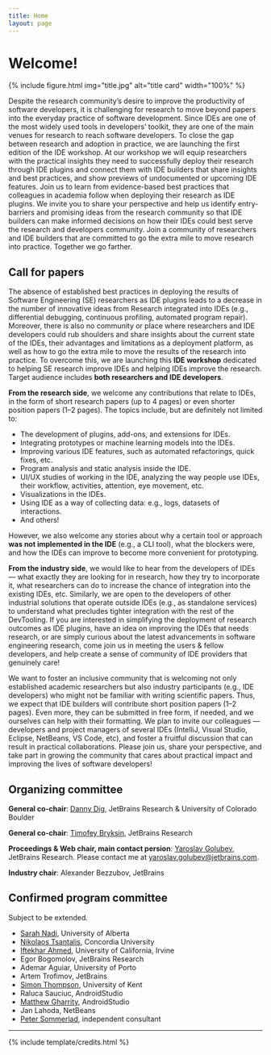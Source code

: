 ```yaml
---
title: Home
layout: page
---
```


# Welcome!

{% include figure.html img="title.jpg" alt="title card" width="100%" %}

Despite the research community’s desire to improve the productivity of software developers, it is challenging for research to move beyond papers into the everyday practice of software development. Since IDEs are one of the most widely used tools in developers’ toolkit, they are one of the main venues for research to reach software developers. To close the gap between research and adoption in practice, we are launching the first edition of the IDE workshop. At our workshop we will equip researchers with the practical insights they need to successfully deploy their research through IDE plugins and connect them with IDE builders that share insights and best practices, and show previews of undocumented or upcoming IDE features. Join us to learn from evidence-based best practices that colleagues in academia follow when deploying their research as IDE plugins. We invite you to share your perspective and help us identify entry-barriers and promising ideas from the research community so that IDE builders can make informed decisions on how their IDEs could best serve the research and developers community. Join a community of researchers and IDE builders that are committed to go the extra mile to move research into practice. Together we go farther.

## Call for papers

The absence of established best practices in deploying the results of Software Engineering (SE) researchers as IDE plugins leads to a decrease in the number of innovative ideas from Research integrated into IDEs (e.g., differential debugging, continuous profiling, automated program repair). Moreover, there is also no community or place where researchers and IDE developers could rub shoulders and share insights about the current state of the IDEs, their advantages and limitations as a deployment platform, as well as how to go the extra mile to move the results of the research into practice. To overcome this, we are launching this **IDE workshop** dedicated to helping SE research improve IDEs and helping IDEs improve the research. Target audience includes **both researchers and IDE developers**.

**From the research side**, we welcome any contributions that relate to IDEs, in the form of short research papers (up to 4 pages) or even shorter position papers (1–2 pages). The topics include, but are definitely not limited to:

* The development of plugins, add-ons, and extensions for IDEs.
* Integrating prototypes or machine learning models into the IDEs.
* Improving various IDE features, such as automated refactorings, quick fixes, etc.
* Program analysis and static analysis inside the IDE.
* UI/UX studies of working in the IDE, analyzing the way people use IDEs, their workflow, activities, attention, eye movement, etc.
* Visualizations in the IDEs.
* Using IDE as a way of collecting data: e.g., logs, datasets of interactions.
* And others!

However, we also welcome any stories about why a certain tool or approach **was not implemented in the IDE** (e.g., a CLI tool), what the blockers were, and how the IDEs can improve to become more convenient for prototyping.

**From the industry side**, we would like to hear from the developers of IDEs — what exactly they are looking for in research, how they try to incorporate it, what researchers can do to increase the chance of integration into the existing IDEs, etc. Similarly, we are open to the developers of other industrial solutions that operate outside IDEs (e.g., as standalone services) to understand what precludes tighter integration with the rest of the DevTooling. If you are interested in simplifying the deployment of research outcomes as IDE plugins, have an idea on improving the IDEs that needs research, or are simply curious about the latest advancements in software engineering research, come join us in meeting the users & fellow developers, and help create a sense of community of IDE providers that genuinely care!

We want to foster an inclusive community that is welcoming not only established academic researchers but also industry participants (e.g., IDE developers) who might not be familiar with writing scientific papers. Thus, we expect that IDE builders will contribute short position papers (1–2 pages). Even more, they can be submitted in free form, if needed, and we ourselves can help with their formatting. We plan to invite our colleagues — developers and project managers of several IDEs (IntelliJ, Visual Studio, Eclipse, NetBeans, VS Code, etc), and foster a fruitful discussion that can result in practical collaborations. Please join us, share your perspective, and take part in growing the community that cares about practical impact and improving the lives of software developers!

## Organizing committee

**General co-chair**: [Danny Dig](http://dig.cs.illinois.edu/), JetBrains Research & University of Colorado Boulder

**General co-chair**: [Timofey Bryksin](https://jzuken.github.io/), JetBrains Research

**Proceedings & Web chair, main contact persion**: [Yaroslav Golubev](https://areyde.com/), JetBrains Research. Please contact me at [yaroslav.golubev@jetbrains.com](mailto:yaroslav.golubev@jetbrains.com).

**Industry chair**: Alexander Bezzubov, JetBrains

## Confirmed program committee

Subject to be extended.

* [Sarah Nadi](https://sarahnadi.org/), University of Alberta
* [Nikolaos Tsantalis](https://users.encs.concordia.ca/~nikolaos/), Concordia University
* [Iftekhar Ahmed](https://www.ics.uci.edu/~iftekha/), University of California, Irvine
* Egor Bogomolov, JetBrains Research
* Ademar Aguiar, University of Porto
* Artem Trofimov, JetBrains
* [Simon Thompson](https://www.kent.ac.uk/computing/people/3164/thompson-simon), University of Kent
* Raluca Sauciuc, AndroidStudio
* [Matthew Gharrity](http://www.mattgharrity.com/), AndroidStudio
* Jan Lahoda, NetBeans
* [Peter Sommerlad](https://sommerlad.ch/), independent consultant

[//]: # (&#40;{% include toc.html %}&#41;)

------

{% include template/credits.html %}

